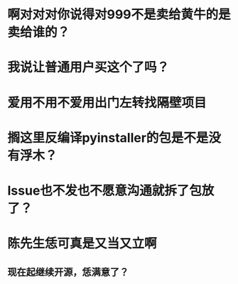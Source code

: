 # 啊对对对你说得对999不是卖给黄牛的是卖给谁的？
# 我说让普通用户买这个了吗？
# 爱用不用不爱用出门左转找隔壁项目
# 搁这里反编译pyinstaller的包是不是没有浮木？
# Issue也不发也不愿意沟通就拆了包放了？
# 陈先生恁可真是又当又立啊

## 现在起继续开源，恁满意了？
